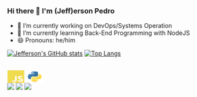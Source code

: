 ### Hi there 👋 I'm (Jeff)erson Pedro

- 🔭 I’m currently working on DevOps/Systems Operation
- 🌱 I’m currently learning Back-End Programming with NodeJS
- 😄 Pronouns: he/him

[![Jefferson's GitHub stats](https://github-readme-stats.vercel.app/api?username=jeff-pedro&theme=dark)](https://github.com/jeff-pedro/github-readme-stats)
[![Top Langs](https://github-readme-stats.vercel.app/api/top-langs/?username=jeff-pedro&theme=dark)](https://github.com/jeff-pedro/github-readme-stats)

<div style="display: inline_block"><br>
  <img align="center" alt="Jeff-Js" height="30" width="40" src="https://raw.githubusercontent.com/devicons/devicon/master/icons/javascript/javascript-plain.svg">
  <img align="center" alt="Jeff-Python" height="30" width="40" src="https://raw.githubusercontent.com/devicons/devicon/master/icons/python/python-original.svg">
 </div>

<div> 
 <a href="https://discord.gg/jeffersonsantos#5455" target="_blank"><img src="https://img.shields.io/badge/Discord-7289DA?style=for-the-badge&logo=discord&logoColor=white" target="_blank"></a> 
  <a href = "mailto:jeffersonpedro89@gmail.com"><img src="https://img.shields.io/badge/-Gmail-%23333?style=for-the-badge&logo=gmail&logoColor=white" target="_blank"></a>
  <a href="https://www.linkedin.com/in/effersonpedro/" target="_blank"><img src="https://img.shields.io/badge/-LinkedIn-%230077B5?style=for-the-badge&logo=linkedin&logoColor=white" target="_blank"></a> 
</div>
